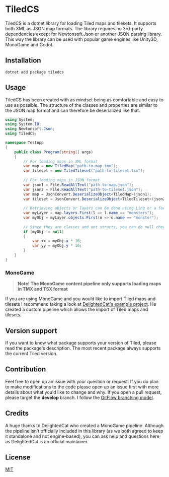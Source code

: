 # TiledCS
TiledCS is a dotnet library for loading Tiled maps and tilesets. It supports both XML as JSON map formats. The library requires no 3rd-party dependencies except for Newtonsoft.Json or another JSON parsing library. This way the library can be used with popular game engines like Unity3D, MonoGame and Godot.

## Installation
```
dotnet add package tiledcs
```

## Usage
TiledCS has been created with as mindset being as comfortable and easy to use as possible. The structure of the classes and properties are similar to the JSON map format and can therefore be deserialized like that.

```csharp
using System;
using System.IO;
using Newtonsoft.Json;
using TiledCS;

namespace TestApp
{
    public class Program(string[] args)
    {
        // For loading maps in XML format
        var map = new TiledMap("path-to-map.tmx");        
        var tileset = new TiledTileset("path-to-tileset.tsx");
           
        // For loading maps in JSON format
        var json1 = File.ReadAllText("path-to-map.json");
        var json2 = File.ReadAllText("path-to-tileset.json");
        var map = JsonConvert.DeserializeObject<TiledMap>(json1);
        var tileset = JsonConvert.DeserializeObject<TiledTileset>(json2);
        
        // Retrieving objects or layers can be done using Linq or a for loop
        var myLayer = map.layers.First(l => l.name == "monsters");
        var myObj = myLayer.objects.First(o => o.name == "monster");
        
        // Since they are classes and not structs, you can do null checks to figure out if an object exists or not
        if (myObj != null)
        {
            var xx = myObj.x * 16;
            var yy = myObj.y * 16;
        }
    }
}
```

### MonoGame
> **Note! The MonoGame content pipeline only supports loading maps in TMX and TSX format**

If you are using MonoGame and you would like to import Tiled maps and tilesets I recommend taking a look at [DelightedCat's example project](https://github.com/DelightedCat/TiledCS.MonoGame). He created a custom pipeline which allows the import of Tiled maps and tilesets.

## Version support
If you want to know what package supports your version of Tiled, please read the package's description. The most recent package always supports the current Tiled version.

## Contribution
Feel free to open up an issue with your question or request. If you do plan to make modifications to the code please open up an issue first with more details about what you'd like to change and why. If you open a pull request, please target the **develop** branch. I follow the [GitFlow branching model](https://www.atlassian.com/git/tutorials/comparing-workflows/gitflow-workflow).

## Credits
A huge thanks to DelightedCat who created a MonoGame pipeline. Although the pipeline isn't officially included in this library (as we both agreed to keep it standalone and not engine-based), you can ask help and questions here as DelightedCat is an official maintainer.

## License
[MIT](LICENSE)
